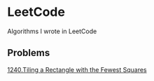 # LeetCode
Algorithms I wrote in LeetCode

## Problems

[1240.Tiling a Rectangle with the Fewest Squares](./tillingRectangle/problem.md)

